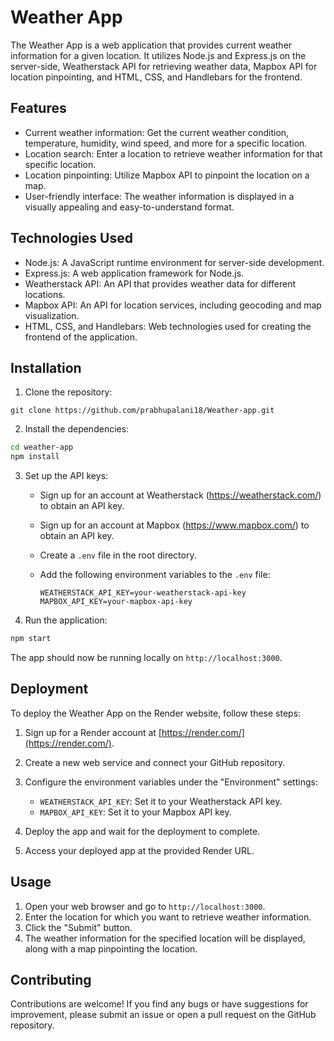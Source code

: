 # Weather App

The Weather App is a web application that provides current weather information for a given location. It utilizes Node.js and Express.js on the server-side, Weatherstack API for retrieving weather data, Mapbox API for location pinpointing, and HTML, CSS, and Handlebars for the frontend.

## Features

- Current weather information: Get the current weather condition, temperature, humidity, wind speed, and more for a specific location.
- Location search: Enter a location to retrieve weather information for that specific location.
- Location pinpointing: Utilize Mapbox API to pinpoint the location on a map.
- User-friendly interface: The weather information is displayed in a visually appealing and easy-to-understand format.

## Technologies Used

- Node.js: A JavaScript runtime environment for server-side development.
- Express.js: A web application framework for Node.js.
- Weatherstack API: An API that provides weather data for different locations.
- Mapbox API: An API for location services, including geocoding and map visualization.
- HTML, CSS, and Handlebars: Web technologies used for creating the frontend of the application.

## Installation

1. Clone the repository:

```shell
git clone https://github.com/prabhupalani18/Weather-app.git
```


2. Install the dependencies:

```sh
cd weather-app
npm install
````


3. Set up the API keys:

   - Sign up for an account at Weatherstack (https://weatherstack.com/) to obtain an API key.
   - Sign up for an account at Mapbox (https://www.mapbox.com/) to obtain an API key.
   - Create a `.env` file in the root directory.
   - Add the following environment variables to the `.env` file:

     ```
     WEATHERSTACK_API_KEY=your-weatherstack-api-key
     MAPBOX_API_KEY=your-mapbox-api-key
     ```

4. Run the application:

```sh
npm start
```


The app should now be running locally on `http://localhost:3000`.

## Deployment

To deploy the Weather App on the Render website, follow these steps:

1. Sign up for a Render account at [https://render.com/](https://render.com/).

2. Create a new web service and connect your GitHub repository.

3. Configure the environment variables under the "Environment" settings:

   - `WEATHERSTACK_API_KEY`: Set it to your Weatherstack API key.
   - `MAPBOX_API_KEY`: Set it to your Mapbox API key.

4. Deploy the app and wait for the deployment to complete.

5. Access your deployed app at the provided Render URL.

## Usage

1. Open your web browser and go to `http://localhost:3000`.
2. Enter the location for which you want to retrieve weather information.
3. Click the "Submit" button.
4. The weather information for the specified location will be displayed, along with a map pinpointing the location.

## Contributing

Contributions are welcome! If you find any bugs or have suggestions for improvement, please submit an issue or open a pull request on the GitHub repository.
